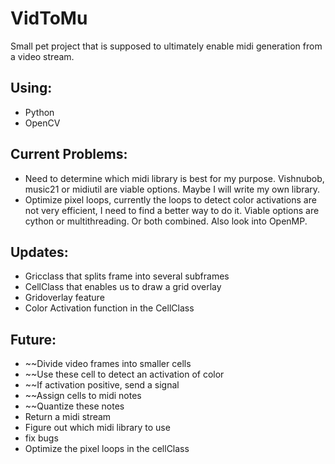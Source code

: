 # VidToMu

Small pet project that is supposed to ultimately enable midi generation from a video stream.

## Using:
* Python
* OpenCV

## Current Problems:
* Need to determine which midi library is best for my purpose. Vishnubob, music21 or midiutil are viable options. Maybe I will write my own library.
* Optimize pixel loops, currently the loops to detect color activations are not very efficient, I need to find a better way to do it. Viable options are cython or multithreading. Or both combined. Also look into OpenMP.
  
## Updates:
* Gricclass that splits frame into several subframes
* CellClass that enables us to draw a grid overlay
* Gridoverlay feature
* Color Activation function in the CellClass

  
## Future:
  * ~~Divide video frames into smaller cells
  * ~~Use these cell to detect an activation of color
  * ~~If activation positive, send a signal
  * ~~Assign cells to midi notes
  * ~~Quantize these notes
  * Return a midi stream
  * Figure out which midi library to use
  * fix bugs
  * Optimize the pixel loops in the cellClass
